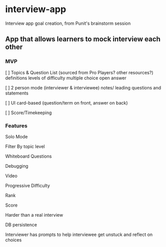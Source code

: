 # interview-app
Interview app goal creation, from Punit's brainstorm session
## App that allows learners to mock interview each other

### MVP
 [ ] Topics & Question List (sourced from Pro Players? other resources?)
   definitions
   levels of difficulty
   multiple choice
   open answer
     
 [ ] 2 person mode (interviewer & interviewee)
   notes/ leading questions and statements
 
 [ ] UI
   card-based (question/term on front, answer on back)
 
 [ ] Score/Timekeeping
 
 ### Features
  Solo Mode
    
  Filter By
    topic
    level
    
  Whiteboard Questions
  
  Debugging
  
  Video
  
  Progressive Difficulty
  
  Rank
  
  Score
  
  Harder than a real interview
  
  DB persistence
  
  Interviewer 
    has prompts to help interviewee get unstuck and reflect on choices
  
 
